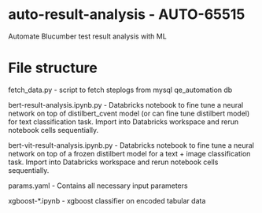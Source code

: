# auto-result-analysis - AUTO-65515
Automate Blucumber test result analysis with ML


# File structure
fetch_data.py - script to fetch steplogs from mysql qe_automation db

bert-result-analysis.ipynb.py - Databricks notebook to fine tune a neural network on top of distilbert_cvent model (or can fine tune distilbert model) 
for text classification task. Import into Databricks workspace and rerun notebook cells sequentially.

bert-vit-result-analysis.ipynb.py - Databricks notebook to fine tune a neural network on top of a frozen distilbert model for a text + image classification task. Import into Databricks workspace and rerun notebook cells sequentially.

params.yaml - Contains all necessary input parameters

xgboost-*.ipynb - xgboost classifier on encoded tabular data
